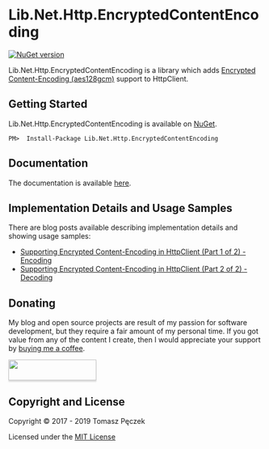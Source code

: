 # Lib.Net.Http.EncryptedContentEncoding
[![NuGet version](https://badge.fury.io/nu/Lib.Net.Http.EncryptedContentEncoding.svg)](http://badge.fury.io/nu/Lib.Net.Http.EncryptedContentEncoding)

Lib.Net.Http.EncryptedContentEncoding is a library which adds [Encrypted Content-Encoding (aes128gcm)](https://tools.ietf.org/html/rfc8188) support to HttpClient.

## Getting Started

Lib.Net.Http.EncryptedContentEncoding is available on [NuGet](https://www.nuget.org/packages/Lib.Net.Http.EncryptedContentEncoding/).

```
PM>  Install-Package Lib.Net.Http.EncryptedContentEncoding
```

## Documentation

The documentation is available [here](https://tpeczek.github.io/Lib.Net.Http.EncryptedContentEncoding/).

## Implementation Details and Usage Samples

There are blog posts available describing implementation details and showing usage samples:

- [Supporting Encrypted Content-Encoding in HttpClient (Part 1 of 2) - Encoding](https://tpeczek.com/2017/02/supporting-encrypted-content-encoding.html)
- [Supporting Encrypted Content-Encoding in HttpClient (Part 2 of 2) - Decoding](https://tpeczek.com/2017/03/supporting-encrypted-content-encoding.html)

## Donating

My blog and open source projects are result of my passion for software development, but they require a fair amount of my personal time. If you got value from any of the content I create, then I would appreciate your support by [buying me a coffee](https://www.buymeacoffee.com/tpeczek).

<a href="https://www.buymeacoffee.com/tpeczek"><img src="https://www.buymeacoffee.com/assets/img/custom_images/black_img.png" style="height: 41px !important;width: 174px !important;box-shadow: 0px 3px 2px 0px rgba(190, 190, 190, 0.5) !important;-webkit-box-shadow: 0px 3px 2px 0px rgba(190, 190, 190, 0.5) !important;"  target="_blank"></a>

## Copyright and License

Copyright © 2017 - 2019 Tomasz Pęczek

Licensed under the [MIT License](https://github.com/tpeczek/Lib.Net.Http.EncryptedContentEncoding/blob/master/LICENSE.md)
